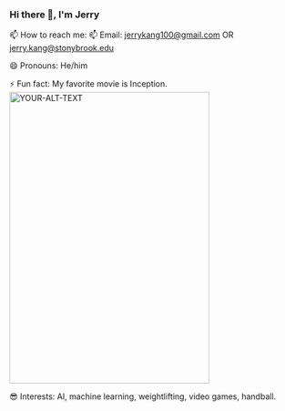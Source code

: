 ### Hi there 👋, I'm Jerry

<!--
**jzkang1/jzkang1** is a ✨ _special_ ✨ repository because its `README.md` (this file) appears on your GitHub profile.

Here are some ideas to get you started:

- 🔭 I’m currently working on ...
- 🌱 I’m currently learning ...
- 👯 I’m looking to collaborate on ...
- 🤔 I’m looking for help with ...
- 💬 Ask me about ...
- 📫 How to reach me: ...
- 😄 Pronouns: ...
- ⚡ Fun fact: ...
-->

📫 How to reach me:
📫 Email: jerrykang100@gmail.com OR jerry.kang@stonybrook.edu

😄 Pronouns: He/him

⚡ Fun fact: My favorite movie is Inception.
<br>
<picture>
 <source width="351" height="512" media="(prefers-color-scheme: dark)" srcset="https://m.media-amazon.com/images/M/MV5BMTM0MjUzNjkwMl5BMl5BanBnXkFtZTcwNjY0OTk1Mw@@._V1_.jpg">
 <source width="351" height="512" media="(prefers-color-scheme: light)" srcset="https://m.media-amazon.com/images/M/MV5BMTM0MjUzNjkwMl5BMl5BanBnXkFtZTcwNjY0OTk1Mw@@._V1_.jpg">
 <img width="351" height="512" alt="YOUR-ALT-TEXT" src="https://m.media-amazon.com/images/M/MV5BMTM0MjUzNjkwMl5BMl5BanBnXkFtZTcwNjY0OTk1Mw@@._V1_.jpg">
</picture>

😎 Interests: AI, machine learning, weightlifting, video games, handball.
